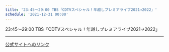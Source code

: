 ```yaml
---
title: '23:45～29:00 TBS「CDTVスペシャル！年越しプレミアライブ2021→2022」'
schedule: '2021-12-31 00:00'
---
```


23:45～29:00 TBS「CDTVスペシャル！年越しプレミアライブ2021→2022」

---
[公式サイトへのリンク]('https://www.nogizaka46.com/schedule/2021/12/064534.php?member=&category=&monthly=')